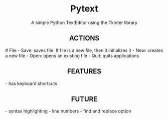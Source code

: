 <h1 align="center">Pytext</h1>
<div align="center">
	A simple Python TextEditor using the Tkinter library
</div>

<h2 align = "center"> ACTIONS </h2>
# File
- Save: saves file. If file is a new file, then it initializes it 
- New: creates a new file
- Open: opens an existing file
- Quit: quits applications

<h2 align = "center"> FEATURES </h2>
- has keyboard shortcuts

<h2 align = "center"> FUTURE </h2>
- syntax highlighting
- line numbers
- find and replace option




